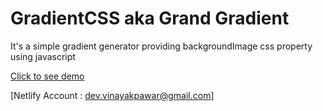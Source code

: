 
# GradientCSS aka Grand Gradient

It's a simple gradient generator providing backgroundImage css property using javascript

[Click to see demo](https://grandgradient.netlify.app/)

[Netlify Account : dev.vinayakpawar@gmail.com]
